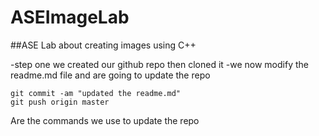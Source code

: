 # ASEImageLab
##ASE Lab about creating images using C++

-step one we created our github repo then cloned it
-we now modify the readme.md file and are going to update the repo

```
git commit -am "updated the readme.md"
git push origin master
```

Are the commands we use to update the repo